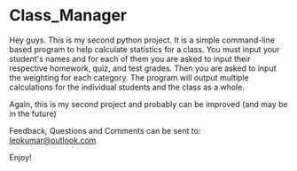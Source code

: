 # Class_Manager
Hey guys. This is my second python project. It is a simple command-line based program to help calculate statistics for a class. You must input your student's names and for each of them you are asked to input their respective homework, quiz, and test grades. Then you are asked to input the weighting for each category. The program will output multiple calculations for the individual students and the class as a whole. 

Again, this is my second project and probably can be improved (and may be in the future)

Feedback, Questions and Comments can be sent to: leokumar@outlook.com

Enjoy!
